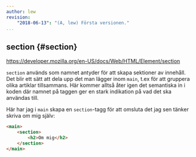 ```yaml
---
author: lew
revision:
    "2018-06-13": "(A, lew) Första versionen."
...
```

section {#section}
---------------------------------------------------

<a href='https://developer.mozilla.org/en-US/docs/Web/HTML/Element/section'>https://developer.mozilla.org/en-US/docs/Web/HTML/Element/section</a>

`section` används som namnet antyder för att skapa sektioner av innehåll. Det blir ett sätt att dela upp det man lägger inom `main`, t.ex för att gruppera olika artiklar tillsammans. Här kommer alltså åter igen det semantiska in i koden där namnet på taggen ger en stark indikation på vad det ska användas till.

Här har jag i `main` skapa en `section`-tagg för att omsluta det jag sen tänker skriva om mig själv:

```html
<main>
	<section>
		<h2>Om mig</h2>
	</section>
</main>
```
